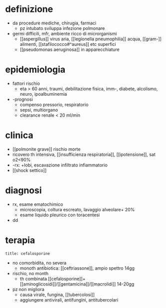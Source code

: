 # definizione
- da procedure mediche, chirugia, farmaci
	- pz intubato sviluppa infezione polmonare
- germi difficili, mfr, ambiente ricco di microrganismi
	- [[aspergillus]] virus aria, [[legionella pneumophilia]] acqua, [[gram-]] alimenti, [[stafilococco#^aureus]] etc superfici
	- [[pseudomonas aeruginosa]] in apparecchiature

# epidemiologia
- fattori rischio
	- eta > 60 anni, traumi, debilitazione fisica, imm-, diabete, alcolismo, neuro, ipoalbuminemia
- -prognosi
	- compenso pressorio, respiratorio
	- sepsi, multiorgano
	- clearance renale < 20 ml/min

# clinica
- [[polmonite grave]] rischio morte
- ricovero th intensiva, [[insufficienza respiratoria]], [[ipotensione]], sat o2<90%
- -rx: +lobi, escavazione infiltrato infiammatorio
- [[shock settico]]

# diagnosi
- rx, esame ematochimico
	- microscopia, coltura escreato, lavaggio alveolare+ 20%
	- esame liquido pleurico con toracentesi
- dd

# terapia
```ad-golden-standard
title: cefalosporine
```
- no comorbidita, no severa
	- monoth antibiotica: [[ceftriassone]], ampio spettro 14gg
- rischio, no month
	- th combinata [[cefalosporine]]+[[aminoglicosidi]]/[[gentamicina]]/[[macrolidi]] 14-20gg
- pz non migliora
	- causa virale, fungina, [[tubercolosi]]
	- aggiungere antivirali, antifungini, antitubercolari